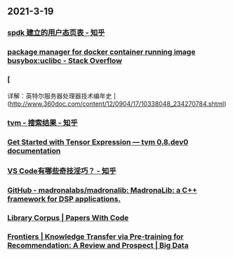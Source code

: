 
## 2021-3-19

### [spdk 建立的用户态页表 - 知乎](https://zhuanlan.zhihu.com/p/133830777)

### [package manager for docker container running image busybox:uclibc - Stack Overflow](https://stackoverflow.com/questions/51377276/package-manager-for-docker-container-running-image-busyboxuclibc)

### [
详解：英特尔服务器处理器技术编年史
](http://www.360doc.com/content/12/0904/17/10338048_234270784.shtml)

### [tvm - 搜索结果 - 知乎](https://www.zhihu.com/search?q=tvm&type=content)

### [Get Started with Tensor Expression — tvm 0.8.dev0 documentation](https://tvm.apache.org/docs/tutorials/get_started/tensor_expr_get_started.html)

### [VS Code有哪些奇技淫巧？ - 知乎](https://www.zhihu.com/question/309112157/answer/1476287501?utm_medium=social&utm_oi=49336847171584&utm_source=com.instapaper.android)

### [GitHub - madronalabs/madronalib: MadronaLib: a C++ framework for DSP applications.](https://github.com/madronalabs/madronalib)

### [Library Corpus | Papers With Code](https://paperswithcode.com/libraries?continueFlag=259ca08c6d7f240637ed0dc9ab3fc081)

### [Frontiers | Knowledge Transfer via Pre-training for Recommendation: A Review and Prospect | Big Data](https://www.frontiersin.org/article/10.3389/fdata.2021.602071/full)